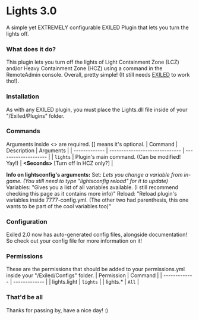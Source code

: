 # Lights 3.0
A simple yet EXTREMELY configurable EXILED Plugin that lets you turn the lights off.

### What does it do?
This plugin lets you turn off the lights of Light Containment Zone (LCZ) and/or Heavy Containment Zone (HCZ) using a command in the RemoteAdmin console. Overall, pretty simple! (It still needs [EXILED](https://github.com/galaxy119/EXILED "EXILED") to work tho!).

### Installation
As with any EXILED plugin, you must place the Lights.dll file inside of your "/Exiled/Plugins" folder.

### Commands
Arguments inside &lt;&gt; are required. [] means it's optional.
| Command | Description | Arguments |
| ------------- | ------------------------------ | -------------------- |
| `lights`   | Plugin's main command. (Can be modified! Yay!) | **&lt;Seconds&gt;** [Turn off in HCZ only?] |

**Info on lightsconfig's arguments:**
Set: *Lets you change a variable from in-game. (You still need to type "lightsconfig reload" for it to update)*
Variables: "Gives you a list of all variables available. (I still recommend checking this page as it contains more info)"
Reload: "Reload plugin's variables inside 7777-config.yml. (The other two had parenthesis, this one wants to be part of the cool variables too)"

### Configuration

Exiled 2.0 now has auto-generated config files, alongside documentation! So check out your config file for more information on it!

### Permissions
These are the permissions that should be added to your permissions.yml inside your "/Exiled/Configs" folder.
| Permission  | Command |
| ------------- | ------------- |
| lights.light | `lights` |
| lights.* | `All` | 

### That'd be all
Thanks for passing by, have a nice day! :)
